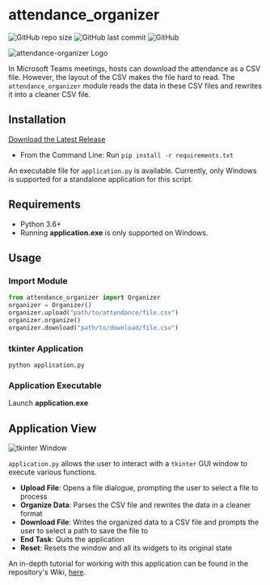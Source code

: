 <h1>attendance_organizer</h1>

![GitHub repo size](https://img.shields.io/github/repo-size/JLpython-py/attendance-organizer)
![GitHub last commit](https://img.shields.io/github/last-commit/JLpython-py/attendance-organizer)
![GitHub](https://img.shields.io/github/license/JLpython-py/attendance-organizer)

![attendance-organizer Logo](https://user-images.githubusercontent.com/72679601/104869490-0478e700-58fb-11eb-9c0c-5e9401d5d33e.png)

In Microsoft Teams meetings, hosts can download the attendance as a CSV file. 
However, the layout of the CSV makes the file hard to read. 
The `attendance_organizer` module reads the data in these CSV files and rewrites it into a cleaner CSV file.

<h2>Installation</h2>

[Download the Latest Release](https://github.com/JLpython-py/attendance-organizer/releases)

- From the Command Line: Run `pip install -r requirements.txt`

An executable file for `application.py` is available. 
Currently, only Windows is supported for a standalone application for this script.

<h2>Requirements</h2>

- Python 3.6+
- Running **application.exe** is only supported on Windows.

<h2>Usage</h2>

<h3>Import Module</h3>

```python
from attendance_organizer import Organizer
organizer = Organizer()
organizer.upload("path/to/attendance/file.csv")
organizer.organize()
organizer.download("path/to/download/file.csv")
```

<h3>tkinter Application</h3>

```commandline
python application.py
```

<h3>Application Executable</h3>

Launch **application.exe**

<h2>Application View</h2>

![tkinter Window](https://user-images.githubusercontent.com/72679601/107161150-9a7abd00-694f-11eb-8145-0dc6facc1b94.png)

`application.py` allows the user to interact with a `tkinter` GUI window to execute various functions.

- **Upload File**: Opens a file dialogue, prompting the user to select a file to process
- **Organize Data**: Parses the CSV file and rewrites the data in a cleaner format
- **Download File**: Writes the organized data to a CSV file and prompts the user to select a path to save the file to
- **End Task**: Quits the application
- **Reset**: Resets the window and all its widgets to its original state

An in-depth tutorial for working with this application can be found in the repository's Wiki, [here](https://github.com/JLpython-py/attendance-organizer/wiki/Tutorial).
